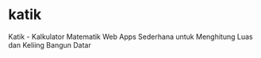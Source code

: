 # katik
Katik - Kalkulator Matematik
Web Apps Sederhana untuk Menghitung Luas dan Keliing Bangun Datar
